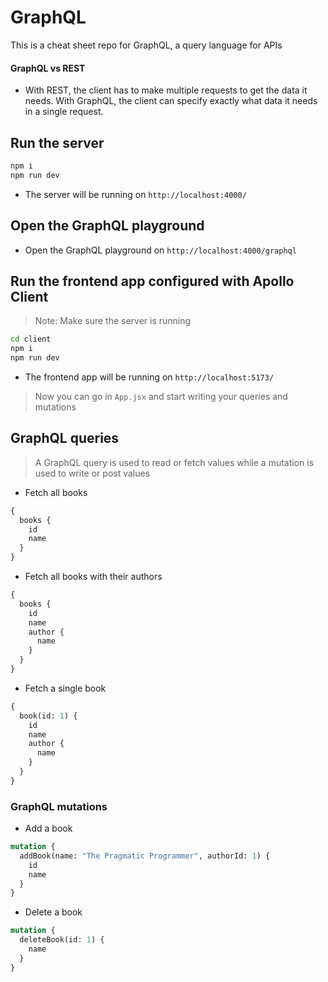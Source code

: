 # GraphQL

This is a cheat sheet repo for GraphQL, a query language for APIs

#### GraphQL vs REST

- With REST, the client has to make multiple requests to get the data it needs. With GraphQL, the client can specify exactly what data it needs in a single request.

## Run the server

```bash
npm i
npm run dev
```

- The server will be running on `http://localhost:4000/`

## Open the GraphQL playground

- Open the GraphQL playground on `http://localhost:4000/graphql`

## Run the frontend app configured with Apollo Client

> Note: Make sure the server is running

```bash
cd client
npm i
npm run dev
```

- The frontend app will be running on `http://localhost:5173/`

> Now you can go in `App.jsx` and start writing your queries and mutations

## GraphQL queries

> A GraphQL query is used to read or fetch values while a mutation is used to write or post values

- Fetch all books

```graphql
{
  books {
    id
    name
  }
}
```

- Fetch all books with their authors

```graphql
{
  books {
    id
    name
    author {
      name
    }
  }
}
```

- Fetch a single book

```graphql
{
  book(id: 1) {
    id
    name
    author {
      name
    }
  }
}
```

### GraphQL mutations

- Add a book

```graphql
mutation {
  addBook(name: "The Pragmatic Programmer", authorId: 1) {
    id
    name
  }
}
```

- Delete a book

```graphql
mutation {
  deleteBook(id: 1) {
    name
  }
}
```
